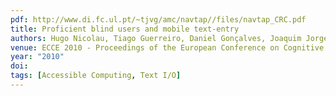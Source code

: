 ```yaml
---
pdf: http://www.di.fc.ul.pt/~tjvg/amc/navtap//files/navtap_CRC.pdf
title: Proficient blind users and mobile text-entry
authors: Hugo Nicolau, Tiago Guerreiro, Daniel Gonçalves, Joaquim Jorge
venue: ECCE 2010 - Proceedings of the European Conference on Cognitive Ergonomics, ACM DL. Delft,Netherlands, August, 2010
year: "2010"
doi: 
tags: [Accessible Computing, Text I/O]
---
```

